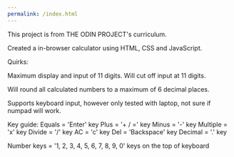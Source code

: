 ```yaml
---
permalink: /index.html
---
```

This project is from THE ODIN PROJECT's curriculum.

Created a in-browser calculator using HTML, CSS and JavaScript.

Quirks:

Maximum display and input of 11 digits. Will cut off input at 11 digits.

Will round all calculated numbers to a maximum of 6 decimal places.

Supports keyboard input, however only tested with laptop, not sure if numpad will work.

Key guide:
Equals = 'Enter' key
Plus = '+ / =' key
Minus = '-' key
Multiple = 'x' key
Divide = '/' key
AC = 'c' key
Del = 'Backspace' key
Decimal = '.' key

Number keys = '1, 2, 3, 4, 5, 6, 7, 8, 9, 0' keys on the top of keyboard